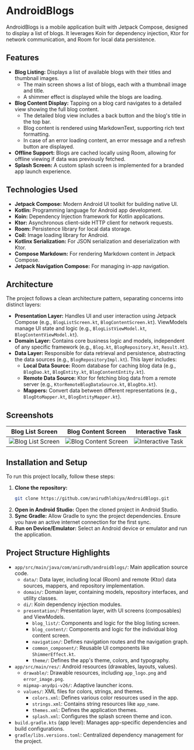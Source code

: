 # AndroidBlogs

AndroidBlogs is a mobile application built with Jetpack Compose, designed to display a list of blogs. It leverages Koin for dependency injection, Ktor for network communication, and Room for local data persistence.

## Features

* **Blog Listing:** Displays a list of available blogs with their titles and thumbnail images.
    * The main screen shows a list of blogs, each with a thumbnail image and title.
    * A shimmer effect is displayed while the blogs are loading.
* **Blog Content Display:** Tapping on a blog card navigates to a detailed view showing the full blog content.
    * The detailed blog view includes a back button and the blog's title in the top bar.
    * Blog content is rendered using MarkdownText, supporting rich text formatting.
    * In case of an error loading content, an error message and a refresh button are displayed.
* **Offline Support:** Blogs are cached locally using Room, allowing for offline viewing if data was previously fetched.
* **Splash Screen:** A custom splash screen is implemented for a branded app launch experience.

## Technologies Used

* **Jetpack Compose:** Modern Android UI toolkit for building native UI.
* **Kotlin:** Programming language for Android app development.
* **Koin:** Dependency Injection framework for Kotlin applications.
* **Ktor:** Asynchronous client-side HTTP client for network requests.
* **Room:** Persistence library for local data storage.
* **Coil:** Image loading library for Android.
* **Kotlinx Serialization:** For JSON serialization and deserialization with Ktor.
* **Compose Markdown:** For rendering Markdown content in Jetpack Compose.
* **Jetpack Navigation Compose:** For managing in-app navigation.

## Architecture

The project follows a clean architecture pattern, separating concerns into distinct layers:

* **Presentation Layer:** Handles UI and user interaction using Jetpack Compose (e.g., `BlogListScreen.kt`, `BlogContentScreen.kt`). ViewModels manage UI state and logic (e.g., `BlogListViewModel.kt`, `BlogContentViewModel.kt`).
* **Domain Layer:** Contains core business logic and models, independent of any specific framework (e.g., `Blog.kt`, `BlogRepository.kt`, `Result.kt`).
* **Data Layer:** Responsible for data retrieval and persistence, abstracting the data sources (e.g., `BlogRepositoryImpl.kt`). This layer includes:
    * **Local Data Source:** Room database for caching blog data (e.g., `BlogDao.kt`, `BlogEntity.kt`, `BlogContentEntity.kt`).
    * **Remote Data Source:** Ktor for fetching blog data from a remote server (e.g., `KtorRemoteBlogDataSource.kt`, `BlogDto.kt`).
    * **Mappers:** Convert data between different representations (e.g., `BlogDtoMapper.kt`, `BlogEntityMapper.kt`).

## Screenshots

| Blog List Screen | Blog Content Screen | Interactive Task |
| :--------------: | :---------------: | :----------------: |
| ![Blog List Screen](https://media.githubusercontent.com/media/google-gemini/sample-images/main/Screenshot_20250727_013734.jpg) | ![Blog Content Screen](https://media.githubusercontent.com/media/google-gemini/sample-images/main/Screenshot_20250727_013740.jpg) | ![Interactive Task](https://media.githubusercontent.com/media/google-gemini/sample-images/main/Screenshot_20250727_013745.jpg) |

## Installation and Setup

To run this project locally, follow these steps:

1.  **Clone the repository:**
    ```bash
    git clone https://github.com/anirudhlohiya/AndroidBlogs.git
    ```
2.  **Open in Android Studio:**
    Open the cloned project in Android Studio.
3.  **Sync Gradle:**
    Allow Gradle to sync the project dependencies. Ensure you have an active internet connection for the first sync.
4.  **Run on Device/Emulator:**
    Select an Android device or emulator and run the application.

## Project Structure Highlights

* `app/src/main/java/com/anirudh/androidblogs/`: Main application source code.
    * `data/`: Data layer, including local (Room) and remote (Ktor) data sources, mappers, and repository implementation.
    * `domain/`: Domain layer, containing models, repository interfaces, and utility classes.
    * `di/`: Koin dependency injection modules.
    * `presentation/`: Presentation layer, with UI screens (composables) and ViewModels.
        * `blog_list/`: Components and logic for the blog listing screen.
        * `blog_content/`: Components and logic for the individual blog content screen.
        * `navigation/`: Defines navigation routes and the navigation graph.
        * `common_component/`: Reusable UI components like `ShimmerEffect.kt`.
        * `theme/`: Defines the app's theme, colors, and typography.
* `app/src/main/res/`: Android resources (drawables, layouts, values).
    * `drawable/`: Drawable resources, including `app_logo.png` and `error_image.png`.
    * `mipmap-anydpi-v26/`: Adaptive launcher icons.
    * `values/`: XML files for colors, strings, and themes.
        * `colors.xml`: Defines various color resources used in the app.
        * `strings.xml`: Contains string resources like `app_name`.
        * `themes.xml`: Defines the application themes.
        * `splash.xml`: Configures the splash screen theme and icon.
* `build.gradle.kts` (app level): Manages app-specific dependencies and build configurations.
* `gradle/libs.versions.toml`: Centralized dependency management for the project.
